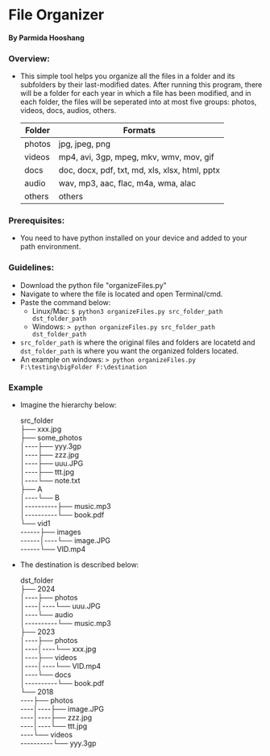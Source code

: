 # File Organizer
#### By Parmida Hooshang

### Overview:
+ This simple tool helps you organize all the files in a folder and its subfolders by their last-modified dates. After running this program, there will be a folder for each year in which a file has been modified, and in each folder, the files will be seperated into at most five groups: photos, videos, docs, audios, others.

    |Folder|Formats|
    |---|---|
    |photos|jpg, jpeg, png|
    |videos|mp4, avi, 3gp, mpeg, mkv, wmv, mov, gif|
    |docs|doc, docx, pdf, txt, md, xls, xlsx, html, pptx|
    |audio|wav, mp3, aac, flac, m4a, wma, alac|
    |others|others|


### Prerequisites:
+ You need to have python installed on your device and added to your path environment.

### Guidelines:
+ Download the python file "organizeFiles.py"
+ Navigate to where the file is located and open Terminal/cmd.
+ Paste the command below:
    + Linux/Mac: `$ python3 organizeFiles.py src_folder_path dst_folder_path`
    + Windows: `> python organizeFiles.py src_folder_path dst_folder_path`
+ `src_folder_path` is where the original files and folders are locatetd and `dst_folder_path` is where you want the organized folders located.
+ An example on windows: `> python organizeFiles.py F:\testing\bigFolder F:\destination`

### Example
+ Imagine the hierarchy below:

    src_folder<br>
    ├── xxx.jpg<br>
    ├── some_photos<br>
    │----├── yyy.3gp<br>
    │----├── zzz.jpg<br>
    │----├── uuu.JPG<br>
    │----├── ttt.jpg<br>
    │----└── note.txt<br>
    ├── A<br>
    │----└── B<br>
    │----------├── music.mp3<br>
    │----------└── book.pdf<br>
    └── vid1<br>
    ------├── images<br>
    ------│----└── image.JPG<br>
    ------└── VID.mp4<br>

+ The destination is described below:

    dst_folder<br>
    ├── 2024<br>
    │----├── photos<br>
    │----│----└── uuu.JPG<br>
    │----└── audio<br>
    │----------└── music.mp3<br>
    ├── 2023<br>
    │----├── photos<br>
    │----│----└── xxx.jpg<br>
    │----├── videos<br>
    │----│----└── VID.mp4<br>
    │----└── docs<br>
    │----------└── book.pdf<br>
    └── 2018<br>
    ----├── photos<br>
    ----│----├── image.JPG<br>
    ----│----├── zzz.jpg<br>
    ----│----└── ttt.jpg <br>
    ----└── videos<br>
    ----------└── yyy.3gp<br>
